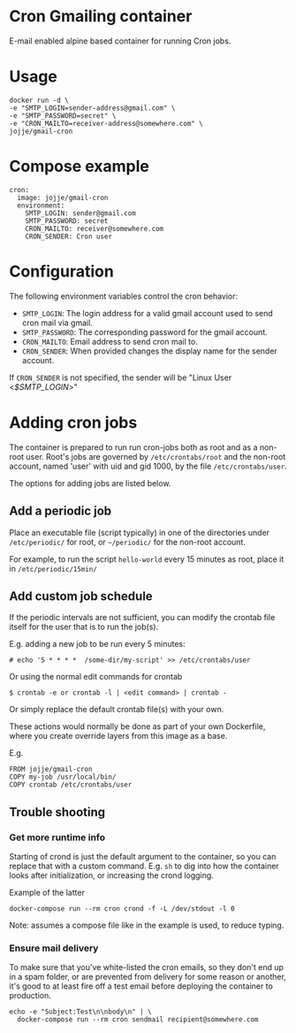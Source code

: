 # Cron Gmailing container
E-mail enabled alpine based container for running Cron jobs.

# Usage

    docker run -d \
    -e "SMTP_LOGIN=sender-address@gmail.com" \
    -e "SMTP_PASSWORD=secret" \
    -e "CRON_MAILTO=receiver-address@somewhere.com" \
    jojje/gmail-cron

# Compose example

    cron:
      image: jojje/gmail-cron
      environment:
        SMTP_LOGIN: sender@gmail.com
        SMTP_PASSWORD: secret
        CRON_MAILTO: receiver@somewhere.com
        CRON_SENDER: Cron user

# Configuration
The following environment variables control the cron behavior:

* `SMTP_LOGIN`: The login address for a valid gmail account used to send cron
  mail via gmail.
* `SMTP_PASSWORD`: The corresponding password for the gmail account.
* `CRON_MAILTO`: Email address to send cron mail to.
* `CRON_SENDER`: When provided changes the display name for the sender account. 

If `CRON_SENDER` is not specified, the sender will be "Linux User
<_$SMTP_LOGIN_>"

# Adding cron jobs
The container is prepared to run run cron-jobs both as root and as a non-root
user. Root's jobs are governed by `/etc/crontabs/root` and the non-root account,
named 'user' with uid and gid 1000, by the file `/etc/crontabs/user`.

The options for adding jobs are listed below.

## Add a periodic job
Place an executable file (script typically) in one of the directories under
`/etc/periodic/` for root, or `~/periodic/` for the non-root account.

For example, to run the script `hello-world` every 15 minutes as root, place it
in `/etc/periodic/15min/`

## Add custom job schedule
If the periodic intervals are not sufficient, you can modify the crontab file
itself for the user that is to run the job(s).

E.g. adding a new job to be run every 5 minutes:

    # echo '5 * * * *  /some-dir/my-script' >> /etc/crontabs/user

Or using the normal edit commands for crontab

    $ crontab -e or crontab -l | <edit command> | crontab -

Or simply replace the default crontab file(s) with your own.

These actions would normally be done as part of your own Dockerfile, where you
create override layers from this image as a base.

E.g.

    FROM jojje/gmail-cron
    COPY my-job /usr/local/bin/
    COPY crontab /etc/crontabs/user

## Trouble shooting
### Get more runtime info
Starting of crond is just the default argument to the container, so you can
replace that with a custom command. E.g. `sh` to dig into how the container
looks after initialization, or increasing the crond logging.

Example of the latter

    docker-compose run --rm cron crond -f -L /dev/stdout -l 0

Note: assumes a compose file like in the example is used, to reduce typing.

### Ensure mail delivery
To make sure that you've white-listed the cron emails, so they don't end up in
a spam folder, or are prevented from delivery for some reason or another, it's
good to at least fire off a test email before deploying the container to
production.

    echo -e "Subject:Test\n\nbody\n" | \
      docker-compose run --rm cron sendmail recipient@somewhere.com

